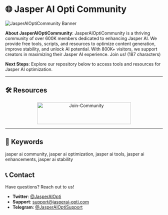# 🌐 Jasper AI Opti Community

 

![JasperAIOptiCommunity Banner](https://i.ytimg.com/vi/HLZuuNPTEFU/maxresdefault.jpg)

**About JasperAIOptiCommunity**: JasperAIOptiCommunity is a thriving community of over 600K members dedicated to enhancing Jasper AI. We provide free tools, scripts, and resources to optimize content generation, improve stability, and unlock AI potential. With 800K+ visitors, we support creators in maximizing their Jasper AI experience. Join us! (187 characters)

**Next Steps**: Explore our repository below to access tools and resources for Jasper AI optimization.

---

## 🛠 Resources

 <div align="center">
  <a href="https://github.com/Jasper-AI-Opti-Community/Jasper-AI-Opti-Pack" target="_blank">
    <img src="https://img.shields.io/badge/Join-Community-3498db" alt="Join-Community" width="300" height="70" style="border:none;">
  </a>
</div>

---

## 🔑 Keywords

jasper ai community, jasper ai optimization, jasper ai tools, jasper ai enhancements, jasper ai stability

## 📞 Contact

Have questions? Reach out to us!  
- **Twitter**: [@JasperAIOpti](https://twitter.com/JasperAIOpti)  
- **Support**: [support@jasperai-opti.com](mailto:support@jasperai-opti.com)  
- **Telegram**: [@JasperAIOptiSupport](https://t.me/JasperAIOptiSupport)  

